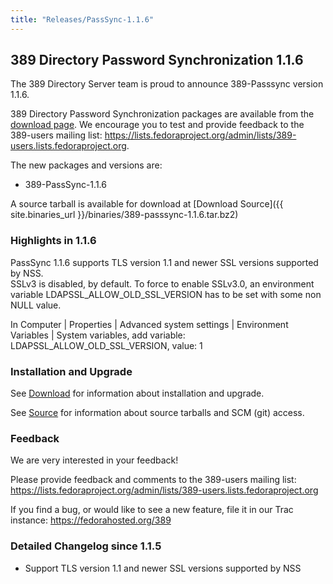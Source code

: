 ```yaml
---
title: "Releases/PassSync-1.1.6"
---
```

389 Directory Password Synchronization 1.1.6
--------------------------------------------

The 389 Directory Server team is proud to announce 389-Passsync version 1.1.6.

389 Directory Password Synchronization packages are available from the [download page](../download.html). We encourage you to test and provide feedback to the 389-users mailing list: <https://lists.fedoraproject.org/admin/lists/389-users.lists.fedoraproject.org>.

The new packages and versions are:

-   389-PassSync-1.1.6

A source tarball is available for download at [Download Source]({{ site.binaries_url }}/binaries/389-passsync-1.1.6.tar.bz2)

### Highlights in 1.1.6

PassSync 1.1.6 supports TLS version 1.1 and newer SSL versions supported by NSS.  
SSLv3 is disabled, by default.  To force to enable SSLv3.0, an environment variable
LDAPSSL_ALLOW_OLD_SSL_VERSION has to be set with some non NULL value.

In Computer | Properties | Advanced system settings | Environment Variables | System variables,
add variable: LDAPSSL_ALLOW_OLD_SSL_VERSION, value: 1

### Installation and Upgrade

See [Download](../download.html) for information about installation and upgrade.

See [Source](../development/source.html) for information about source tarballs and SCM (git) access.

### Feedback

We are very interested in your feedback!

Please provide feedback and comments to the 389-users mailing list: <https://lists.fedoraproject.org/admin/lists/389-users.lists.fedoraproject.org>

If you find a bug, or would like to see a new feature, file it in our Trac instance: <https://fedorahosted.org/389>

### Detailed Changelog since 1.1.5

-   Support TLS version 1.1 and newer SSL versions supported by NSS

